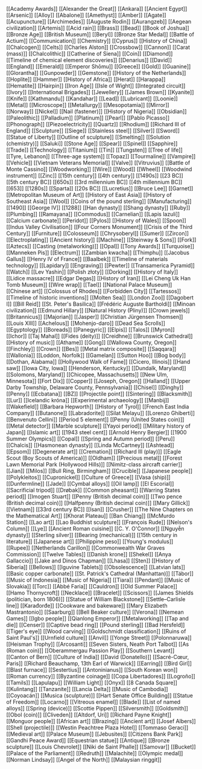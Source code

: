 [[Academy Awards]]
[[Alexander the Great]]
[[Ankara]]
[[Ancient Egypt]]
[[Arsenic]]
[[Alloy]]
[[Abalone]]
[[Amethyst]]
[[Amber]]
[[Agate]]
[[Acupuncture]]
[[Archimedes]]
[[Auguste Rodin]]
[[Aurangzeb]]
[[Aegean civilization]]
[[Artemis]]
[[Acid rain]]
[[Brass]]
[[Bead]]
[[Book of Joshua]]
[[Bronze Age]]
[[British Museum]]
[[Beryl]]
[[Bronze Star Medal]]
[[Battle of Actium]]
[[Communication]]
[[Chemistry]]
[[Cyprus]]
[[History of China]]
[[Chalcogen]]
[[Celts]]
[[Charles Alston]]
[[Crossbow]]
[[Cannon]]
[[Carat (mass)]]
[[Chalcolithic]]
[[Catherine of Siena]]
[[Coin]]
[[Diamond]]
[[Timeline of chemical element discoveries]]
[[Denarius]]
[[David]]
[[England]]
[[Emerald]]
[[Emperor Shōmu]]
[[Greece]]
[[Gold]]
[[Guanine]]
[[Glorantha]]
[[Gunpowder]]
[[Gemstone]]
[[History of the Netherlands]]
[[Hoplite]]
[[Hammer]]
[[History of Africa]]
[[Herat]]
[[Harappa]]
[[Hematite]]
[[Hairpin]]
[[Iron Age]]
[[Isle of Wight]]
[[Integrated circuit]]
[[Ivory]]
[[International Brigades]]
[[Jewellery]]
[[James Brown]]
[[Kyanite]]
[[Knife]]
[[Kathmandu]]
[[Kandahar]]
[[Lead]]
[[Lubricant]]
[[Loonie]]
[[Metal]]
[[Microscope]]
[[Metallurgy]]
[[Mesopotamia]]
[[Mirror]]
[[Norway]]
[[Nickel]]
[[Nail (fastener)]]
[[History of Nigeria]]
[[Obsidian]]
[[Paleolithic]]
[[Palladium]]
[[Platinum]]
[[Pearl]]
[[Pablo Picasso]]
[[Phonograph]]
[[Piezoelectricity]]
[[Quartz]]
[[Rhodium]]
[[Richard III of England]]
[[Sculpture]]
[[Siege]]
[[Stainless steel]]
[[Silver]]
[[Sword]]
[[Statue of Liberty]]
[[Outline of sculpture]]
[[Smelting]]
[[Solution (chemistry)]]
[[Saluki]]
[[Stone Age]]
[[Spear]]
[[Spinel]]
[[Sapphire]]
[[Trade]]
[[Technology]]
[[Titanium]]
[[Tin]]
[[Tungsten]]
[[Tree of life]]
[[Tyre, Lebanon]]
[[Three-age system]]
[[Topaz]]
[[Tourmaline]]
[[Vampire]]
[[Vehicle]]
[[Vietnam Veterans Memorial]]
[[Valve]]
[[Vitruvius]]
[[Battle of Monte Cassino]]
[[Woodworking]]
[[Wire]]
[[Wood]]
[[Wheel]]
[[Woodwind instrument]]
[[Zinc]]
[[15th century]]
[[4th century]]
[[1490s]]
[[23 BC]]
[[5th century BC]]
[[650s]]
[[3rd millennium BC]]
[[4th millennium BC]]
[[653]]
[[1280s]]
[[Sparta]]
[[20s BC]]
[[Lucretius]]
[[Bruce Lee]]
[[Garnet]]
[[Metropolitan Museum of Art]]
[[History of East Asia]]
[[History of Southeast Asia]]
[[Wool]]
[[Coins of the pound sterling]]
[[Manufacturing]]
[[1490]]
[[George IV]]
[[1288]]
[[Han dynasty]]
[[Shang dynasty]]
[[Ruby]]
[[Plumbing]]
[[Ramayana]]
[[Commodus]]
[[Carnelian]]
[[Lapis lazuli]]
[[Calcium carbonate]]
[[Peridot]]
[[Pylos]]
[[History of Wales]]
[[Spoon]]
[[Indus Valley Civilisation]]
[[Four Corners Monument]]
[[Crisis of the Third Century]]
[[Furniture]]
[[Colosseum]]
[[Chrysoberyl]]
[[Sumer]]
[[Zircon]]
[[Electroplating]]
[[Ancient history]]
[[Machine]]
[[Steinway & Sons]]
[[Fork]]
[[Aztecs]]
[[Casting (metalworking)]]
[[Opal]]
[[Tony Awards]]
[[Turquoise]]
[[Manneken Pis]]
[[Electrum]]
[[Zambian kwacha]]
[[Thimphu]]
[[Jacobus Gallus]]
[[Henry IV of France]]
[[Baalbek]]
[[Timeline of materials technology]]
[[Lapidary]]
[[Engraving]]
[[Pewter]]
[[Transamerica Pyramid]]
[[Watch]]
[[Lev Yashin]]
[[Polish złoty]]
[[Dorking]]
[[History of Italy]]
[[Lidice massacre]]
[[Edgar Degas]]
[[History of Iran]]
[[Lei Cheng Uk Han Tomb Museum]]
[[Wire wrap]]
[[Tael]]
[[National Palace Museum]]
[[Chinese art]]
[[Colossus of Rhodes]]
[[Forbidden City]]
[[Tartessos]]
[[Timeline of historic inventions]]
[[Molten Sea]]
[[London Zoo]]
[[Dagobert I]]
[[Bill Reid]]
[[St. Peter's Basilica]]
[[Frédéric Auguste Bartholdi]]
[[Minoan civilization]]
[[Edmund Hillary]]
[[Natural History (Pliny)]]
[[Crown jewels]]
[[Britannicus]]
[[Majorian]]
[[Jasper]]
[[Christian Jürgensen Thomsen]]
[[Louis XIII]]
[[Achelous]]
[[Mohenjo-daro]]
[[Dead Sea Scrolls]]
[[Egyptology]]
[[Boreads]]
[[Panegyric]]
[[Elpis]]
[[Talos]]
[[Myron]]
[[Ichor]]
[[Taj Mahal]]
[[Fides (deity)]]
[[Creidhne]]
[[Brunswick Cathedral]]
[[History of music]]
[[Athame]]
[[Gong]]
[[Wallowa County, Oregon]]
[[Finchley]]
[[Crown]]
[[Bes]]
[[Metal matrix composite]]
[[Saqqara]]
[[Wallonia]]
[[Loddon, Norfolk]]
[[Gamelan]]
[[Sutton Hoo]]
[[Bog body]]
[[Dothan, Alabama]]
[[Hollywood Walk of Fame]]
[[Cicero, Illinois]]
[[Hand saw]]
[[Iowa City, Iowa]]
[[Henderson, Kentucky]]
[[Dundalk, Maryland]]
[[Solomons, Maryland]]
[[Chicopee, Massachusetts]]
[[New Ulm, Minnesota]]
[[Fort Dix]]
[[Copper]]
[[Joseph, Oregon]]
[[Halland]]
[[Upper Darby Township, Delaware County, Pennsylvania]]
[[Chisel]]
[[Dinghy]]
[[Penny]]
[[Ecbatana]]
[[BZ]]
[[Projectile point]]
[[Sintering]]
[[Blacksmith]]
[[Lur]]
[[Icelandic króna]]
[[Experimental archaeology]]
[[Manbij]]
[[Wakefield]]
[[Barbara Hepworth]]
[[History of Tyrol]]
[[French East India Company]]
[[Butanone]]
[[Labradorite]]
[[Silat Melayu]]
[[Lorenzo Ghiberti]]
[[Benvenuto Cellini]]
[[Period 5 element]]
[[Penny (United States coin)]]
[[Metal detector]]
[[Marble sculpture]]
[[Yayoi period]]
[[Military history of Japan]]
[[Islamic art]]
[[1943 steel cent]]
[[Arnold Henry Bergier]]
[[1900 Summer Olympics]]
[[Copal]]
[[Spring and Autumn period]]
[[Peru]]
[[Chalcis]]
[[Hasmonean dynasty]]
[[Linda McCartney]]
[[Ashtead]]
[[Epsom]]
[[Degenerate art]]
[[Cremation]]
[[Richard III (play)]]
[[Eagle Scout (Boy Scouts of America)]]
[[Oldham]]
[[Precious metal]]
[[Forest Lawn Memorial Park (Hollywood Hills)]]
[[Nimitz-class aircraft carrier]]
[[Jian]]
[[Milos]]
[[Bull Ring, Birmingham]]
[[Crucible]]
[[Japanese people]]
[[Polykleitos]]
[[Cupronickel]]
[[Culture of Greece]]
[[Vasa (ship)]]
[[Dunfermline]]
[[Jade]]
[[Cymbal alloys]]
[[Oil lamp]]
[[El Escorial]]
[[Sacrificial tripod]]
[[Drøbak]]
[[Common pheasant]]
[[Warring States period]]
[[Imogen Stuart]]
[[Penny (British decimal coin)]]
[[Two pence (British decimal coin)]]
[[Halfpenny (British decimal coin)]]
[[Mary Gillick]]
[[Vietnam]]
[[33rd century BC]]
[[Isan]]
[[Crusher]]
[[The Nine Chapters on the Mathematical Art]]
[[Khorat Plateau]]
[[Ban Chiang]]
[[McMurdo Station]]
[[Lao art]]
[[Lao Buddhist sculpture]]
[[François Rude]]
[[Nelson's Column]]
[[Lye]]
[[Ancient Roman cuisine]]
[[C. Y. O'Connor]]
[[Nguyễn dynasty]]
[[Sterling silver]]
[[Bearing (mechanical)]]
[[15th century in literature]]
[[Japanese art]]
[[Philippine peso]]
[[Young's modulus]]
[[Rupee]]
[[Netherlands Carillon]]
[[Commonwealth War Graves Commission]]
[[Twelve Tables]]
[[Danish krone]]
[[Shekel]]
[[Anya Gallaccio]]
[[Jake and Dinos Chapman]]
[[Lhasa]]
[[Sten]]
[[History of Siberia]]
[[Bellows]]
[[Iguvine Tablets]]
[[Obsolescence]]
[[Latvian lats]]
[[Basic copper carbonate]]
[[St. Patrick's Cathedral (Manhattan)]]
[[Tábor]]
[[Music of Indonesia]]
[[Music of Nigeria]]
[[Tiara]]
[[Pendant]]
[[Music of Slovakia]]
[[Torc]]
[[Abbé Faria]]
[[Cauldron]]
[[Old Summer Palace]]
[[Hamo Thornycroft]]
[[Necklace]]
[[Bracelet]]
[[Scissors]]
[[James Shields (politician, born 1806)]]
[[Statue of William Blackstone]]
[[Settle–Carlisle line]]
[[Karađorđe]]
[[Cookware and bakeware]]
[[Mary Elizabeth Mastrantonio]]
[[Saarburg]]
[[Bell Beaker culture]]
[[Verona]]
[[Nemean Games]]
[[Igbo people]]
[[Qianlong Emperor]]
[[Metalworking]]
[[Tap and die]]
[[Censer]]
[[Captive bead ring]]
[[Pound sterling]]
[[Bad Hersfeld]]
[[Tiger's eye]]
[[Wood carving]]
[[Goldschmidt classification]]
[[Ruins of Saint Paul's]]
[[Urnfield culture]]
[[Anvil]]
[[Yonge Street]]
[[Polonnaruwa]]
[[Heisman Trophy]]
[[Arcosanti]]
[[Seven Sisters, Neath Port Talbot]]
[[As (Roman coin)]]
[[Oberammergau Passion Play]]
[[Southern Levant]]
[[Canton of Bern]]
[[Culture of India]]
[[David (Donatello)]]
[[Sacré-Cœur, Paris]]
[[Richard Beauchamp, 13th Earl of Warwick]]
[[Earring]]
[[Bird Girl]]
[[Blast furnace]]
[[Sestertius]]
[[Antoninianus]]
[[South Korean won]]
[[Roman currency]]
[[Byzantine coinage]]
[[Copa Libertadores]]
[[Logroño]]
[[Tamils]]
[[Lapulapu]]
[[William Light]]
[[Onyx]]
[[8 Canada Square]]
[[Kulintang]]
[[Tanzanite]]
[[Lancia Delta]]
[[Music of Cambodia]]
[[Coyoacán]]
[[Musica (sculpture)]]
[[Hart Senate Office Building]]
[[Statue of Freedom]]
[[Locarno]]
[[Vitreous enamel]]
[[Blade]]
[[List of named alloys]]
[[Spring (device)]]
[[Scottie Pippen]]
[[Silversmith]]
[[Goldsmith]]
[[Obol (coin)]]
[[Cliveden]]
[[Altdorf, Uri]]
[[Richard Payne Knight]]
[[Monguor people]]
[[African art]]
[[Brazing]]
[[Ancient art]]
[[Josef Albers]]
[[Shell (projectile)]]
[[Westin Peachtree Plaza Hotel]]
[[Tommaso Geraci]]
[[Medieval art]]
[[Palace Museum]]
[[Jebusites]]
[[Citizens Bank Park]]
[[Gandhi Peace Award]]
[[Equestrian statue]]
[[Antique]]
[[Bronze sculpture]]
[[Louis Chevrolet]]
[[Niki de Saint Phalle]]
[[Samovar]]
[[Bucket]]
[[Palace of the Parliament]]
[[Redruth]]
[[Malachite]]
[[Olympic medal]]
[[Norman Lindsay]]
[[Angel of the North]]
[[Malaysian ringgit]]
